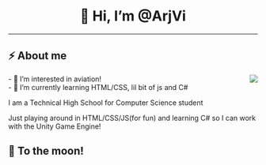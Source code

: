 <h1 align="center">👋 Hi, I’m @ArjVi</h1>

---
<h2>⚡️ About me </h2>
<img align="right" src="https://media1.giphy.com/media/13HgwGsXF0aiGY/giphy.gif" />
- 👀 I’m interested in aviation! <br>
- 🌱 I’m currently learning HTML/CSS, lil bit of js and C# <br>

I am a Technical High School for Computer Science student

Just playing around in HTML/CSS/JS(for fun) and learning C# so I can work with the Unity Game Engine!

<h2>🚀 To the moon!</h2>

<!---
ArjVi/ArjVi is a ✨ special ✨ repository because its `README.md` (this file) appears on your GitHub profile.
You can click the Preview link to take a look at your changes.
--->
